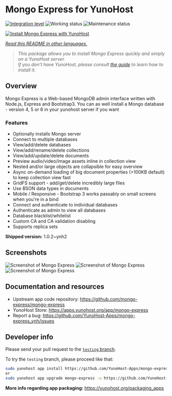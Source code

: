 <!--
N.B.: This README was automatically generated by <https://github.com/YunoHost/apps/tree/master/tools/readme_generator>
It shall NOT be edited by hand.
-->

# Mongo Express for YunoHost

[![Integration level](https://dash.yunohost.org/integration/mongo-express.svg)](https://ci-apps.yunohost.org/ci/apps/mongo-express/) ![Working status](https://ci-apps.yunohost.org/ci/badges/mongo-express.status.svg) ![Maintenance status](https://ci-apps.yunohost.org/ci/badges/mongo-express.maintain.svg)

[![Install Mongo Express with YunoHost](https://install-app.yunohost.org/install-with-yunohost.svg)](https://install-app.yunohost.org/?app=mongo-express)

*[Read this README in other languages.](./ALL_README.md)*

> *This package allows you to install Mongo Express quickly and simply on a YunoHost server.*  
> *If you don't have YunoHost, please consult [the guide](https://yunohost.org/install) to learn how to install it.*

## Overview

Mongo Express is a Web-based MongoDB admin interface written with Node.js, Express and Bootstrap3.
You can as well install a Mongo database - version 4, 5 or 6 in your yunohost server if you want 

### Features
- Optionally installs Mongo server
- Connect to multiple databases
- View/add/delete databases
- View/add/rename/delete collections
- View/add/update/delete documents
- Preview audio/video/image assets inline in collection view
- Nested and/or large objects are collapsible for easy overview
- Async on-demand loading of big document properties (>100KB default) to keep collection view fast
- GridFS support - add/get/delete incredibly large files
- Use BSON data types in documents
- Mobile / Responsive - Bootstrap 3 works passably on small screens when you're in a bind
- Connect and authenticate to individual databases
- Authenticate as admin to view all databases
- Database blacklist/whitelist
- Custom CA and CA validation disabling
- Supports replica sets


**Shipped version:** 1.0.2~ynh2

## Screenshots

![Screenshot of Mongo Express](./doc/screenshots/collection-view.png)
![Screenshot of Mongo Express](./doc/screenshots/databases-view.png)
![Screenshot of Mongo Express](./doc/screenshots/document-edit.png)

## Documentation and resources

- Upstream app code repository: <https://github.com/mongo-express/mongo-express>
- YunoHost Store: <https://apps.yunohost.org/app/mongo-express>
- Report a bug: <https://github.com/YunoHost-Apps/mongo-express_ynh/issues>

## Developer info

Please send your pull request to the [`testing` branch](https://github.com/YunoHost-Apps/mongo-express_ynh/tree/testing).

To try the `testing` branch, please proceed like that:

```bash
sudo yunohost app install https://github.com/YunoHost-Apps/mongo-express_ynh/tree/testing --debug
or
sudo yunohost app upgrade mongo-express -u https://github.com/YunoHost-Apps/mongo-express_ynh/tree/testing --debug
```

**More info regarding app packaging:** <https://yunohost.org/packaging_apps>
